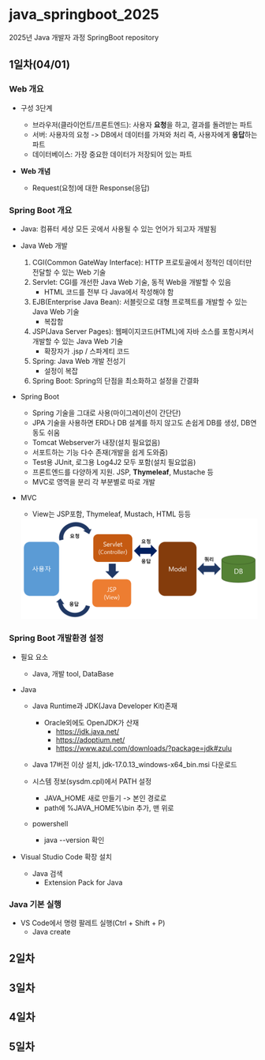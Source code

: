 # java_springboot_2025
2025년 Java 개발자 과정 SpringBoot repository

## 1일차(04/01)

### Web 개요
- 구성 3단계
    - 브라우저(클라이언트/프론트엔드): 사용자 **요청**을 하고, 결과를 돌려받는 파트
    - 서버: 사용자의 요청 -> DB에서 데이터를 가져와 처리 즉, 사용자에게 **응답**하는 파트
    - 데이터베이스: 가장 중요한 데이터가 저장되어 있는 파트

- **Web 개념**
    - Request(요청)에 대한 Response(응답)

### Spring Boot 개요
- Java: 컴퓨터 세상 모든 곳에서 사용될 수 있는 언어가 되고자 개발됨
- Java Web 개발
    1. CGI(Common GateWay Interface): HTTP 프로토골에서 정적인 데이터만 전달할 수 있는 Web 기술
    2. Servlet: CGI를 개선한 Java Web 기술, 동적 Web을 개발할 수 있음
        - HTML 코드를 전부 다 Java에서 작성해야 함
    3. EJB(Enterprise Java Bean): 서블릿으로 대형 프로젝트를 개발할 수 있는 Java Web 기술
        - 복잡함
    4. JSP(Java Server Pages): 웹페이지코드(HTML)에 자바 소스를 포함시켜서 개발할 수 있는 Java Web 기술
        - 확장자가 .jsp / 스파게티 코드
    5. Spring: Java Web 개발 전성기
        - 설정이 복잡
    6. Spring Boot: Spring의 단점을 최소화하고 설정을 간결화

- Spring Boot
    - Spring 기술을 그대로 사용(마이그레이션이 간단단)
    - JPA 기술을 사용하면 ERD나 DB 설계를 하지 않고도 손쉽게 DB를 생성, DB연동도 쉬움
    - Tomcat Webserver가 내장(설치 필요없음)
    - 서포트하는 기능 다수 존재(개발을 쉽게 도와줌)
    - Test용 JUnit, 로그용 Log4J2 모두 포함(설치 필요없음)
    - 프론트엔드를 다양하게 지원. JSP, **Thymeleaf**, Mustache 등
    - MVC로 영역을 분리 각 부분별로 따로 개발

- MVC
    - View는 JSP포함, Thymeleaf, Mustach, HTML 등등
    <img src="./image/SB001.png" width = "700">

### Spring Boot 개발환경 설정
- 필요 요소
    - Java, 개발 tool, DataBase

- Java
    - Java Runtime과 JDK(Java Developer Kit)존재
        - Oracle외에도 OpenJDK가 산재
            -  https://jdk.java.net/
            -  https://adoptium.net/
            -  https://www.azul.com/downloads/?package=jdk#zulu
    - Java 17버전 이상 설치, jdk-17.0.13_windows-x64_bin.msi 다운로드

    - 시스템 정보(sysdm.cpl)에서 PATH 설정
        - JAVA_HOME 새로 만들기 -> 본인 경로로
        - path에 %JAVA_HOME%\bin 추가, 맨 위로
    - powershell
        - java --version 확인

- Visual Studio Code 확장 설치
    - Java 검색
        - Extension Pack for Java

### Java 기본 실행
- VS Code에서 명령 팔레트 실행(Ctrl + Shift + P)
    - Java create

## 2일차
## 3일차
## 4일차
## 5일차